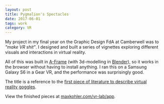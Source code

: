 ```yaml
---
layout: post
title: Pygmalion's Spectacles
date: 2017-06-01
tags: work
category: VR
---
```


My project in my final year on the Graphic Design FdA at Camberwell was to _"make VR shit"_. I designed and built a series of vignettes exploring different visuals and interactions in virtual reality.

All of this was built in [A-Frame](https://aframe.io/) (with 3d-modelling in [Blender](https://www.blender.org/)), so it works in the browser without having to install anything. I ran this on a Samsung Galaxy S6 in a Gear VR, and the performance was surprisingly good.

The title is a reference to the [first piece of literature to describe virtual reality goggles](https://www.gutenberg.org/files/22893/22893-h/22893-h.htm).

View the finished pieces at [maxkohler.com/vr-lab/app](http://awesomephant.github.io/vr-lab/app/).
